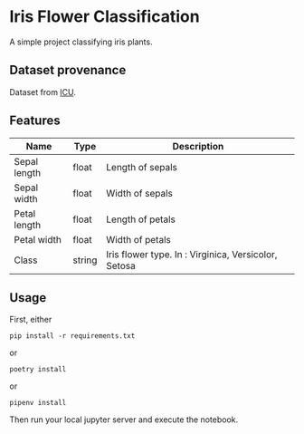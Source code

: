 # Iris Flower Classification

A simple project classifying iris plants.

## Dataset provenance

Dataset from [ICU](https://archive.ics.uci.edu/ml/datasets/iris).

## Features

| Name         	| Type   	| Description                                          	|
|--------------	|--------	|------------------------------------------------------	|
| Sepal length 	| float  	| Length of sepals                                     	|
| Sepal width  	| float  	| Width of sepals                                      	|
| Petal length 	| float  	| Length of petals                                     	|
| Petal width  	| float  	| Width of petals                                      	|
| Class        	| string 	| Iris flower type. In : Virginica, Versicolor, Setosa 	|


## Usage

First, either

```pip install -r requirements.txt```

or

```poetry install```

or

```pipenv install```

Then run your local jupyter server and execute the notebook.
